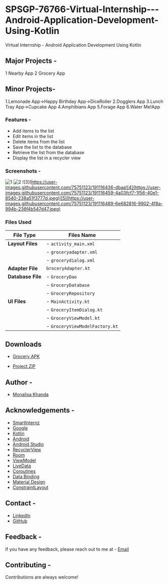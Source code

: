 # SPSGP-76766-Virtual-Internship---Android-Application-Development-Using-Kotlin
Virtual Internship - Android Application Development Using Kotlin

## **Major Projects -** 
1 Nearby App
2 Grocery App

## **Minor Projects-**
1.Lemonade App->Happy Birthday App->DiceRoller
2.Dogglers App
3.Lunch Tray App->Cupcake App
4.Amphibians App
5.Forage App
6.Water Me!App

### **Features -**
- Add items to the list
- Edit items in the list
- Delete items from the list
- Save the list to the database
- Retrieve the list from the database
- Display the list in a recycler view

### **Screenshots -**
 ![1](https://user-images.githubusercontent.com/75751123/191116172-8ae5e373-9c79-4f3a-8f6f-8b2486db62b3.jpeg)
![2](https://user-images.githubusercontent.com/75751123/191116422-7eb0e352-a2d7-4f8a-8710-bcd8d6bf7009.jpeg)
![3](https://user-images.githubusercontent.com/75751123/191116436-dbaa![4](https://user-images.githubusercontent.com/75751123/191116459-4a03fcf7-1f56-40e1-8540-238a51f3777d.jpeg)![5](https://user-images.githubusercontent.com/75751123/191116489-6e682816-9902-4f8a-994b-236f4b547d47.jpeg)


### Files Used

| **File Type** | **Files Name** |
| ----------- | ----------- |
| **Layout Files** | - `activity_main.xml` |
| | - `groceryadapter.xml` |
| | - `grocerydialog.xml` |
| **Adapter File** | `GroceryAdapter.kt` |
| **Database File** | - `GroceryDao` |
| | - `GroceryDatabase` |
| | - `GroceryRepository` |
| **UI Files** |- `MainActivity.kt` | 
| | - `GroceryItemDialog.kt` |
| | - `GroceryViewModel.kt` |
| | - `GroceryViewModelFactory.kt` |


## Downloads
- [Grocery APK](https://drive.google.com/file/d/1X3yKptiFAkyjj-WhTMxaGuzC45ALVDA6/view?usp=sharing)

- [Project ZIP](https://drive.google.com/file/d/1gXzRoHrA1wAtu7on9_oqtFIPoPi2yN89/view?usp=sharing)

## **Author -**
- [Monalisa Khanda](
https://www.linkedin.com/in/monalisa-khanda-287631187/)

## **Acknowledgements -**
- [SmartInternz](https://www.smartinternz.com/)
- [Google](https://www.google.com/)
- [Kotlin](https://kotlinlang.org/)
- [Android](https://developer.android.com/)
- [Android Studio](https://developer.android.com/studio)
- [RecyclerView](https://developer.android.com/guide/topics/ui/layout/recyclerview)
- [Room](https://developer.android.com/training/data-storage/room)
- [ViewModel](https://developer.android.com/topic/libraries/architecture/viewmodel)
- [LiveData](https://developer.android.com/topic/libraries/architecture/livedata)
- [Coroutines](https://developer.android.com/kotlin/coroutines)
- [Data Binding](https://developer.android.com/topic/libraries/data-binding)
- [Material Design](https://material.io/develop/android)
- [ConstraintLayout](https://developer.android.com/reference/androidx/constraintlayout/widget/ConstraintLayout)

## **Contact -**
- [LinkedIn](https://www.linkedin.com/in/monalisa-khanda-287631187/)
- [GitHub](https://github.com/Monalisa-2000)

## **Feedback -**
If you have any feedback, please reach out to me at - [Email](mailto:monalisakhanda2610@gmail.com)


## **Contributing -**
Contributions are always welcome!


